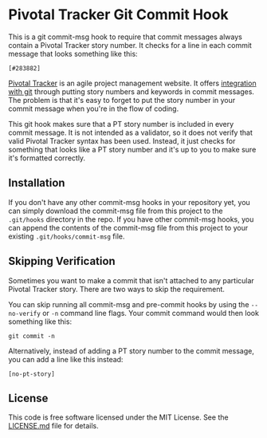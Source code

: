 Pivotal Tracker Git Commit Hook
===============================
This is a git commit-msg hook to require that commit messages always contain a Pivotal Tracker story number.  It checks for a line in each commit message that looks something like this:

```
[#283882]
```

[Pivotal Tracker](https://www.pivotaltracker.com/) is an agile project management website.  It offers [integration with git](https://www.pivotaltracker.com/help/api#scm_post_commit) through putting story numbers and keywords in commit messages.  The problem is that it's easy to forget to put the story number in your commit message when you're in the flow of coding.

This git hook makes sure that a PT story number is included in every commit message.  It is not intended as a validator, so it does not verify that valid Pivotal Tracker syntax has been used.  Instead, it just checks for something that looks like a PT story number and it's up to you to make sure it's formatted correctly.

Installation
------------
If you don't have any other commit-msg hooks in your repository yet, you can simply download the commit-msg file from this project to the `.git/hooks` directory in the repo.  If you have other commit-msg hooks, you can append the contents of the commit-msg file from this project to your existing `.git/hooks/commit-msg` file.


Skipping Verification
---------------------
Sometimes you want to make a commit that isn't attached to any particular Pivotal Tracker story.  There are two ways to skip the requirement.

You can skip running all commit-msg and pre-commit hooks by using the `--no-verify` or `-n` command line flags.  Your commit command would then look something like this:

```
git commit -n
```

Alternatively, instead of adding a PT story number to the commit message, you can add a line like this instead:

```
[no-pt-story]
```

License
-------
This code is free software licensed under the MIT License. See the [LICENSE.md](LICENSE.md) file for details.
